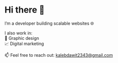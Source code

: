 # Hi there 👋

I’m a developer building scalable websites 🌐

I also work in:  
🎨 Graphic design  
📈 Digital marketing

📫 Feel free to reach out: [kalebdawit2343@gmail.com](mailto:kalebdawit2343@gmail.com)
